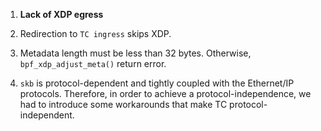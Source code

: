 

1. **Lack of XDP egress**

2. Redirection to `TC ingress` skips XDP.

3. Metadata length must be less than 32 bytes. Otherwise, `bpf_xdp_adjust_meta()` return error.

4. `skb` is protocol-dependent and tightly coupled with the Ethernet/IP protocols. Therefore, in order to 
achieve a protocol-independence, we had to introduce some workarounds that make TC protocol-independent.